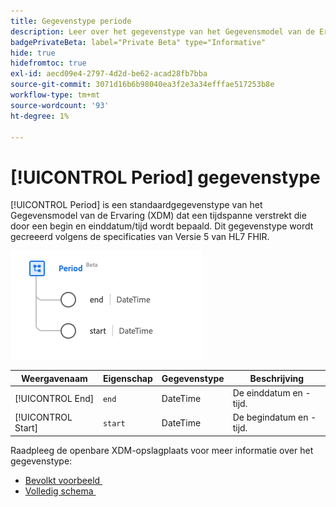 ```yaml
---
title: Gegevenstype periode
description: Leer over het gegevenstype van het Gegevensmodel van de Ervaring van de Periode (XDM).
badgePrivateBeta: label="Private Beta" type="Informative"
hide: true
hidefromtoc: true
exl-id: aecd09e4-2797-4d2d-be62-acad28fb7bba
source-git-commit: 3071d16b6b98040ea3f2e3a34efffae517253b8e
workflow-type: tm+mt
source-wordcount: '93'
ht-degree: 1%

---
```


# [!UICONTROL Period] gegevenstype

[!UICONTROL Period] is een standaardgegevenstype van het Gegevensmodel van de Ervaring (XDM) dat een tijdspanne verstrekt die door een begin en einddatum/tijd wordt bepaald. Dit gegevenstype wordt gecreeerd volgens de specificaties van Versie 5 van HL7 FHIR.

![&#x200B; het gegevenstype van de Periode structuur &#x200B;](../../../images/healthcare/data-types/period.png)

| Weergavenaam | Eigenschap | Gegevenstype | Beschrijving |
| --- | --- | --- | --- |
| [!UICONTROL End] | `end` | DateTime | De einddatum en -tijd. |
| [!UICONTROL Start] | `start` | DateTime | De begindatum en -tijd. |

Raadpleeg de openbare XDM-opslagplaats voor meer informatie over het gegevenstype:

* [&#x200B; Bevolkt voorbeeld &#x200B;](https://github.com/adobe/xdm/blob/master/extensions/industry/healthcare/fhir/datatypes/period.example.1.json)
* [&#x200B; Volledig schema &#x200B;](https://github.com/adobe/xdm/blob/master/extensions/industry/healthcare/fhir/datatypes/period.schema.json)
